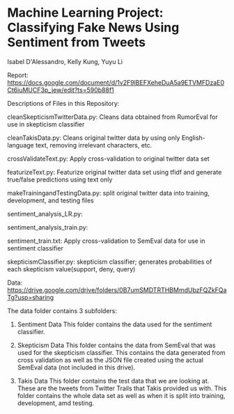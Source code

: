 # Machine Learning Project: Classifying Fake News Using Sentiment from Tweets

Isabel D'Alessandro, Kelly Kung, Yuyu Li

Report: 
https://docs.google.com/document/d/1v2F9lBEFXeheDuA5a9ETVMFDzaE0Ct6iuMUCF3p_jew/edit?ts=590b88f1 

Descriptions of Files in this Repository: 

cleanSkepticismTwitterData.py: Cleans data obtained from RumorEval for use in skepticism classifier

cleanTakisData.py: Cleans original twitter data by using only English-language text, removing irrelevant characters, etc. 

crossValidateText.py: Apply cross-validation to original twitter data set 

featurizeText.py: Featurize original twitter data set using tfidf and generate true/false predictions using text only 

makeTrainingandTestingData.py: split original twitter data into training, development, and testing files 

sentiment_analysis_LR.py: 

sentiment_analysis_train.py: 

sentiment_train.txt: Apply cross-validation to SemEval data for use in sentiment classifier 

skepticismClassifier.py: skepticism classifier; generates probabilities of each skepticism value(support, deny, query)


Data: 
https://drive.google.com/drive/folders/0B7umSMDTRTHBMmdUbzFQZkFQaTg?usp=sharing

The data folder contains 3 subfolders: 
1) Sentiment Data
This folder contains the data used for the sentiment classifier.

2) Skepticism Data
This folder contains the data from SemEval that was used for the skepticism classifier. This contains the data generated from cross validation as well as the JSON file created using the actual SemEval data (not included in this drive).

3) Takis Data
This folder contains the test data that we are looking at. These are the tweets from Twitter Trails that Takis provided us with. This folder contains the whole data set as well as when it is split into training, development, amd testing. 
